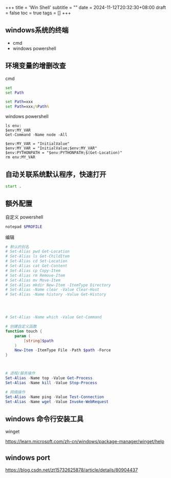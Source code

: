 +++
title = 'Win Shell'
subtitle = ""
date = 2024-11-12T20:32:30+08:00
draft = false
toc = true
tags = []
+++

## windows系统的终端

- cmd
- windows powershell

## 环境变量的增删改查

cmd

```cmd
set
set Path

set Path=xxx
set Path=xxx;%Path%
```

windows powershell

```windows powershell
ls env:
$env:MY_VAR
Get-Command -Name node -All

$env:MY_VAR = "InitialValue"
$env:MY_VAR = "InitialValue;$env:MY_VAR"
$env:PYTHONPATH = "$env:PYTHONPATH;$(Get-Location)"
rm env:MY_VAR
```


## 自动关联系统默认程序，快速打开

```cmd
start .
```


## 额外配置

自定义 powershell

```powershell
notepad $PROFILE
```

编辑

```powershell
# 默认的别名
# Set-Alias pwd Get-Location
# Set-Alias ls Get-ChildItem
# Set-Alias cd Set-Location
# Set-Alias cat Get-Content
# Set-Alias cp Copy-Item
# Set-Alias rm Remove-Item
# Set-Alias mv Move-Item
# Set-Alias mkdir New-Item -ItemType Directory
# Set-Alias -Name clear -Value Clear-Host
# Set-Alias -Name history -Value Get-History




# Set-Alias -Name which -Value Get-Command

# 创建自定义函数
function touch {
    param (
        [string]$path
    )
    New-Item -ItemType File -Path $path -Force
}



# 进程/服务操作
Set-Alias -Name top -Value Get-Process
Set-Alias -Name kill -Value Stop-Process

# 网络操作
Set-Alias -Name ping -Value Test-Connection
Set-Alias -Name wget -Value Invoke-WebRequest
```



## windows 命令行安装工具

winget

<https://learn.microsoft.com/zh-cn/windows/package-manager/winget/help>


## windows port

https://blog.csdn.net/zt15732625878/article/details/80904437
